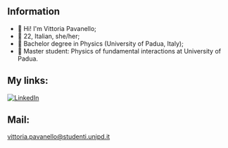 ## Information 

- 📌 Hi! I'm Vittoria Pavanello;
- 📍 22, Italian, she/her;
- 📕 Bachelor degree in Physics (University of Padua, Italy);
- 📘 Master student: Physics of fundamental interactions at University of Padua.

## My links: 
[![LinkedIn](https://img.shields.io/badge/LinkedIn-0077B5?style=for-the-badge&logo=linkedin&logoColor=white)](https://www.linkedin.com/in/vittoria-pavanello-0b6082223/)

## Mail: 
vittoria.pavanello@studenti.unipd.it
